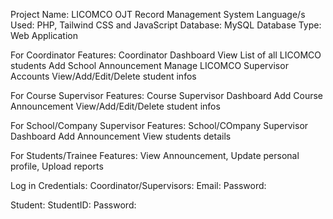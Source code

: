 Project Name:	LICOMCO OJT Record Management System
Language/s Used:	PHP, Tailwind CSS and JavaScript
Database:	MySQL Database
Type:	Web Application

For Coordinator Features:
Coordinator Dashboard
View List of all LICOMCO students
Add School Announcement
Manage LICOMCO Supervisor Accounts
View/Add/Edit/Delete student infos

For Course Supervisor Features:
Course Supervisor Dashboard
Add Course Announcement
View/Add/Edit/Delete student infos

For School/Company Supervisor Features:
School/COmpany Supervisor Dashboard
Add Announcement
View students details

For Students/Trainee Features:
View Announcement,
Update personal profile,
Upload reports


Log in Credentials:
Coordinator/Supervisors:
Email: 
Password: 

Student:
StudentID: 
Password: 
